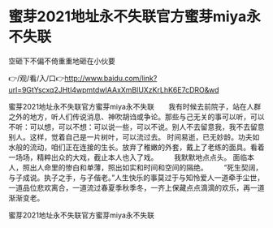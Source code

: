 # 蜜芽2021地址永不失联官方蜜芽miya永不失联
空砸下不偏不倚重重地砸在小伙要

👉/观/看/入/口👉http://www.baidu.com/link?url=9GtYscxq2JHtl4wpmtdwIAAxXmBlUXzKrLhK6E7cDRO&wd

蜜芽2021地址永不失联官方蜜芽miya永不失联　　我有时候去前院子，站在人群之外的地方，听人们传说消息、神吹胡诌或争论。那些与己无关的事可以听，可以不听：可以想，可以不想：可以说一些，可以不说。别人不去留意我，我不去留意别人。这样，觉着自己是一片树叶，可以流过去。
时间易逝，已无妙龄。功夫如水般的流动，咱们正在连接的生长。放弃了稚嫩的外套，戴上了老练的面具。看着一场场，精粹出众的大戏，截止本人也入了戏。
　　我默默地点点头。
面临本人，照出人命里的惨白和单薄，照出如实和时间和空间的隔绝。
　　“死生契阔，与子成说。执子之手，与子偕老。”人生快乐的事莫过于与知怜爱人一道牵手尘世，一道品位悲欢离合，一道流过春夏季秋季冬，一齐上保藏点点滴滴的欢乐，再一道渐渐变老。

蜜芽2021地址永不失联官方蜜芽miya永不失联
